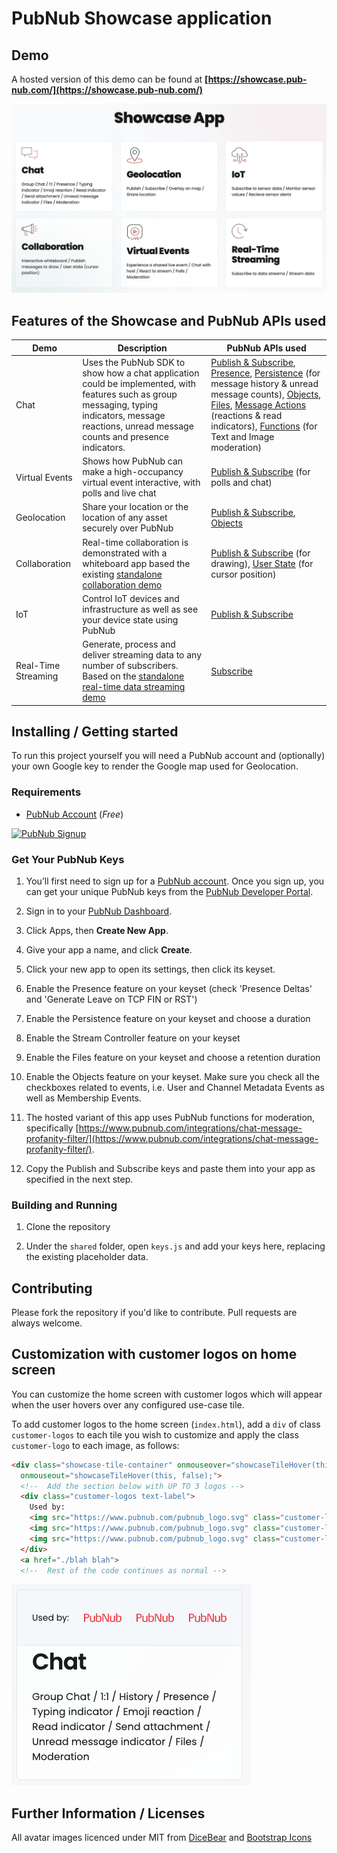 # PubNub Showcase application

## Demo

A hosted version of this demo can be found at **[https://showcase.pub-nub.com/](https://showcase.pub-nub.com/)**

![Screenshot](https://raw.githubusercontent.com/PubNubDevelopers/PubNub-Showcase/main/media/landing.png)

## Features of the Showcase and PubNub APIs used

| Demo | Description | PubNub APIs used |
| ---- | --- | ---------------- |
| Chat | Uses the PubNub SDK to show how a chat application could be implemented, with features such as group messaging, typing indicators, message reactions, unread message counts and presence indicators. |  [Publish & Subscribe](https://www.pubnub.com/docs/sdks/javascript/api-reference/publish-and-subscribe), [Presence](https://www.pubnub.com/docs/sdks/javascript/api-reference/presence), [Persistence](https://www.pubnub.com/docs/sdks/javascript/api-reference/storage-and-playback) (for message history & unread message counts), [Objects](https://www.pubnub.com/docs/sdks/javascript/api-reference/objects), [Files](https://www.pubnub.com/docs/sdks/javascript/api-reference/files), [Message Actions](https://www.pubnub.com/docs/sdks/javascript/api-reference/message-actions)  (reactions & read indicators), [Functions](https://www.pubnub.com/docs/general/serverless/functions/overview) (for Text and Image moderation)  |
| Virtual Events | Shows how PubNub can make a high-occupancy virtual event interactive, with polls and live chat | [Publish & Subscribe](https://www.pubnub.com/docs/sdks/javascript/api-reference/publish-and-subscribe)  (for polls and chat) |
| Geolocation | Share your location or the location of any asset securely over PubNub | [Publish & Subscribe](https://www.pubnub.com/docs/sdks/javascript/api-reference/publish-and-subscribe), [Objects](https://www.pubnub.com/docs/sdks/javascript/api-reference/objects) |
| Collaboration | Real-time collaboration is demonstrated with a whiteboard app based the existing [standalone collaboration demo](https://www.pubnub.com/demos/codoodler-collaboration-demo/) | [Publish & Subscribe](https://www.pubnub.com/docs/sdks/javascript/api-reference/publish-and-subscribe)  (for drawing), [User State](https://www.pubnub.com/docs/sdks/javascript/api-reference/presence#user-state) (for cursor position) |
| IoT | Control IoT devices and infrastructure as well as see your device state using PubNub | [Publish & Subscribe](https://www.pubnub.com/docs/sdks/javascript/api-reference/publish-and-subscribe) |
| Real-Time Streaming | Generate, process and deliver streaming data to any number of subscribers.  Based on the [standalone real-time data streaming demo](https://www.pubnub.com/demos/real-time-data-streaming/) | [Subscribe](https://www.pubnub.com/docs/sdks/javascript/api-reference/publish-and-subscribe) |



## Installing / Getting started

To run this project yourself you will need a PubNub account and (optionally) your own Google key to render the Google map used for Geolocation.

### Requirements
- [PubNub Account](#pubnub-account) (*Free*)

<a href="https://dashboard.pubnub.com/signup">
	<img alt="PubNub Signup" src="https://i.imgur.com/og5DDjf.png" width=260 height=97/>
</a>

### Get Your PubNub Keys

1. You’ll first need to sign up for a [PubNub account](https://dashboard.pubnub.com/signup/). Once you sign up, you can get your unique PubNub keys from the [PubNub Developer Portal](https://admin.pubnub.com/).

1. Sign in to your [PubNub Dashboard](https://admin.pubnub.com/).

1. Click Apps, then **Create New App**.

1. Give your app a name, and click **Create**.

1. Click your new app to open its settings, then click its keyset.

1. Enable the Presence feature on your keyset (check 'Presence Deltas' and 'Generate Leave on TCP FIN or RST')

1. Enable the Persistence feature on your keyset and choose a duration

1. Enable the Stream Controller feature on your keyset

1. Enable the Files feature on your keyset and choose a retention duration

1. Enable the Objects feature on your keyset.  Make sure you check all the checkboxes related to events, i.e. User and Channel Metadata Events as well as Membership Events.

1. The hosted variant of this app uses PubNub functions for moderation, specifically [https://www.pubnub.com/integrations/chat-message-profanity-filter/](https://www.pubnub.com/integrations/chat-message-profanity-filter/).

1. Copy the Publish and Subscribe keys and paste them into your app as specified in the next step.

### Building and Running

1. Clone the repository

1. Under the `shared` folder, open `keys.js` and add your keys here, replacing the existing placeholder data.

## Contributing
Please fork the repository if you'd like to contribute. Pull requests are always welcome. 

## Customization with customer logos on home screen

You can customize the home screen with customer logos which will appear when the user hovers over any configured use-case tile.

To add customer logos to the home screen (`index.html`), add a `div` of class `customer-logos` to each tile you wish to customize and apply the class `customer-logo` to each image, as follows:

```html
<div class="showcase-tile-container" onmouseover="showcaseTileHover(this, true);"
  onmouseout="showcaseTileHover(this, false);">
  <!--  Add the section below with UP TO 3 logos -->
  <div class="customer-logos text-label">
    Used by:
    <img src="https://www.pubnub.com/pubnub_logo.svg" class="customer-logo">
    <img src="https://www.pubnub.com/pubnub_logo.svg" class="customer-logo"> <!--  optional -->
    <img src="https://www.pubnub.com/pubnub_logo.svg" class="customer-logo"> <!--  optional -->
  </div>
  <a href="./blah blah">
  <!--  Rest of the code continues as normal -->
```

![Custom Logos](https://raw.githubusercontent.com/PubNubDevelopers/PubNub-Showcase/main/media/custom-logos.png)


## Further Information / Licenses

All avatar images licenced under MIT from [DiceBear](https://dicebear.com/) and [Bootstrap Icons](https://icons.getbootstrap.com/) 

